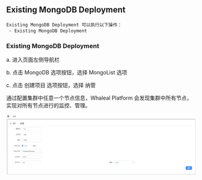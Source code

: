 ## Existing MongoDB Deployment

```
Existing MongoDB Deployment 可以执行以下操作：
 - Existing MongoDB Deployment
```

### Existing MongoDB Deployment

a. 进入页面左侧导航栏

b. 点击 MongoDB 选项按钮，选择 MongoList 选项

c. 点击 创建项目 选项按钮，选择 纳管

通过配置集群中任意一个节点信息，Whaleal Platform 会发现集群中所有节点，实现对所有节点进行的监控、管理。

![image-20220722150456609](../../Images/MongoDB_ExistingMongoDBDeployment.png)